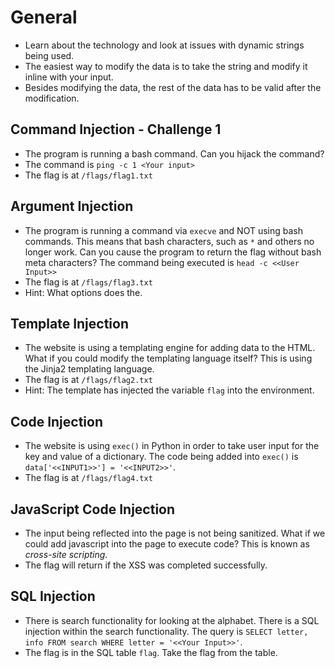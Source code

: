 # General 
- Learn about the technology and look at issues with dynamic strings being used. 
- The easiest way to modify the data is to take the string and modify it inline with your input. 
- Besides modifying the data, the rest of the data has to be valid after the modification. 

## Command Injection - Challenge 1
- The program is running a bash command. Can you hijack the command? 
- The command is ``ping -c 1 <Your input>``
- The flag is at ``/flags/flag1.txt``

## Argument Injection 
- The program is running a command via ``execve`` and NOT using bash commands. This means that bash characters, such as ``*`` and others no longer work. Can you cause the program to return the flag without bash meta characters? The command being executed is ``head -c <<User Input>>``
- The flag is at ``/flags/flag3.txt``
- Hint: What options does the. 

## Template Injection 
- The website is using a templating engine for adding data to the HTML. What if you could modify the templating language itself? This is using the Jinja2 templating language.
- The flag is at ``/flags/flag2.txt``
- Hint: The template has injected the variable ``flag`` into the environment. 

## Code Injection 
- The website is using ``exec()`` in Python in order to take user input for the key and value of a dictionary. The code being added into ``exec()`` is ``data['<<INPUT1>>'] = '<<INPUT2>>'``. 
- The flag is at ``/flags/flag4.txt``


## JavaScript Code Injection 
- The input being reflected into the page is not being sanitized. What if we could add javascript into the page to execute code? This is known as <i>cross-site scripting</i>. 
- The flag will return if the XSS was completed successfully. 

## SQL Injection 
- There is search functionality for looking at the alphabet. There is a SQL injection within the search functionality. The query is ``SELECT letter, info FROM search WHERE letter = '<<Your Input>>'``. 
- The flag is in the SQL table ``flag``. Take the flag from the table. 

